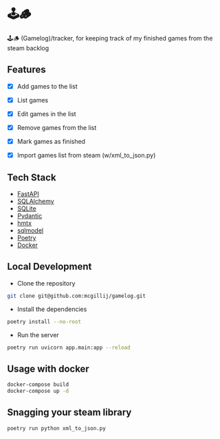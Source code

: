 # 🕹️🪵


🕹️🪵 (Gamelog)/tracker, for keeping track of my finished games from the steam backlog

## Features

- [x] Add games to the list
- [x] List games
- [x] Edit games in the list
- [x] Remove games from the list
- [x] Mark games as finished
- [x] Import games list from steam (w/xml_to_json.py)


## Tech Stack

- [FastAPI](https://fastapi.tiangolo.com/)
- [SQLAlchemy](https://www.sqlalchemy.org/)
- [SQLite](https://www.sqlite.org/index.html)
- [Pydantic](https://pydantic-docs.helpmanual.io/)
- [hmtx](https://htmx.org/)
- [sqlmodel](https://sqlmodel.tiangolo.com/)
- [Poetry](https://python-poetry.org/)
- [Docker](https://www.docker.com/)

## Local Development

- Clone the repository

``` bash
git clone git@github.com:mcgillij/gamelog.git
```

- Install the dependencies

``` bash
poetry install --no-root
```
- Run the server

``` bash
poetry run uvicorn app.main:app --reload
```

## Usage with docker
```bash
docker-compose build
docker-compose up -d
```

## Snagging your steam library
```bash
poetry run python xml_to_json.py
```

